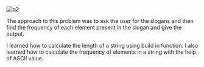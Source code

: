 ![q2](https://github.com/user-attachments/assets/4f16721f-7102-4538-9f6d-03ac1f703f64)

The approach to this problem was to ask the user for the slogans and then find the frequency of each element present in the slogan and give the output.

I learned how to calculate the length of a string using build in function.
I also learned how to calculate the frequency of elements in a string with the help of ASCII value.
